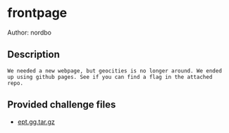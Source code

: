 # frontpage
Author: nordbo
## Description
```
We needed a new webpage, but geocities is no longer around. We ended up using github pages. See if you can find a flag in the attached repo.

```
## Provided challenge files
* [ept.gg.tar.gz](ept.gg.tar.gz)
